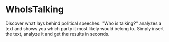 # WhoIsTalking
Discover what lays behind political speeches. "Who is talking?" analyzes a text and shows you which party it most likely would belong to. Simply insert the text, analyze it and get the results in seconds.

